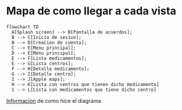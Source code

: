 # Mapa de como llegar a cada vista

```mermaid
flowchart TD
  A[Splash screen] --> B[Pantalla de acuerdos];
  B --> C[Inicio de sesion];
  B --> D[Creacion de cuenta];
  C --> E[Menu principal];
  D --> E[Menu principal];
  E --> F[Lista medicamentos];
  E --> G[Lista centros];
  F --> H[Detalle medicamento];
  G --> I[Detalle centro];
  I --> J[Apple maps];
  H --> K[Lista con centros que tienen dicho medicamento]
  I --> L[Lista con medicamentos que tiene dicho centro]
```

[Informacion](https://github.blog/2022-02-14-include-diagrams-markdown-files-mermaid/) de como hice el diagrama
